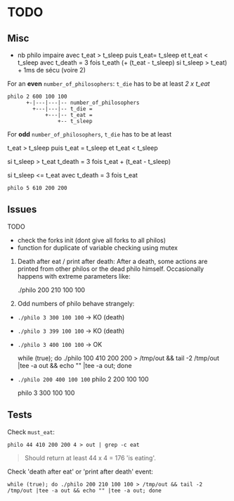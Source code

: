 
#           TODO

##  Misc

- nb philo impaire avec t_eat > t_sleep puis t_eat= t_sleep et t_eat < t_sleep
  avec t_death = 3 fois t_eath (+ (t_eat - t_sleep) si t_sleep > t_eat) + 1ms de
  sécu (voire 2)

For an **even** `number_of_philosophers`:
`t_die` has to be at least *2 x t_eat*

    philo 2 600 100 100
          +-|---|---|-- number_of_philosophers
            +---|---|-- t_die =
                +---|-- t_eat =
                    +-- t_sleep

For **odd** `number_of_philosophers`,
`t_die` has to be at least

t_eat > t_sleep puis t_eat = t_sleep et t_eat < t_sleep

si t_sleep > t_eat
t_death = 3 fois t_eat + (t_eat - t_sleep)

si t_sleep <= t_eat
avec t_death = 3 fois t_eat

    philo 5 610 200 200

##  Issues

TODO
- check the forks init (dont give all forks to all philos)
- function for duplicate of variable checking using mutex

1. Death after eat / print after death: After a death, some actions are printed
from other philos or the dead philo himself.  Occasionally happens with extreme
parameters like:

    ./philo 200 210 100 100

2. Odd numbers of philo behave strangely:
- `./philo 3 300 100 100` -> KO (death)
- `./philo 3 399 100 100` -> KO (death)
- `./philo 3 400 100 100` -> OK






    while (true); do ./philo 100 410 200 200 > /tmp/out && tail -2 /tmp/out |tee -a out && echo "" |tee -a out; done

- `./philo 200 400 100 100`
    philo 2 200 100 100

    philo 3 300 100 100

##  Tests

Check `must_eat`:

    philo 44 410 200 200 4 > out | grep -c eat

> Should return at least 44 x 4 = 176 'is eating'.

Check 'death after eat' or 'print after death' event:

    while (true); do ./philo 200 210 100 100 > /tmp/out && tail -2 /tmp/out |tee -a out && echo "" |tee -a out; done

